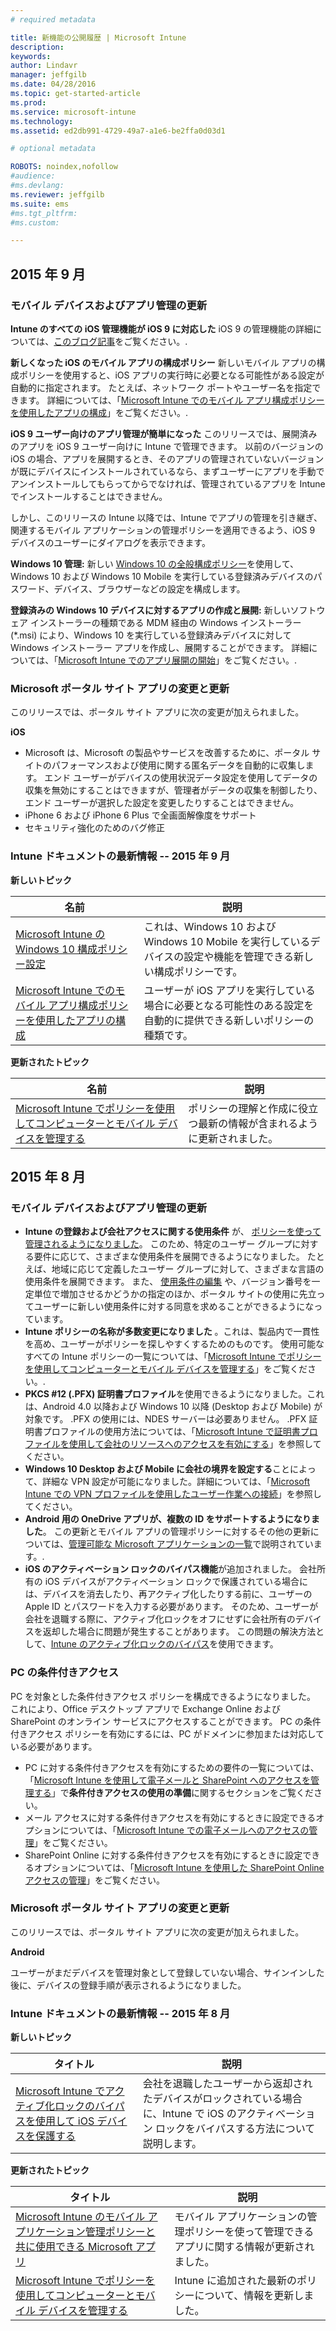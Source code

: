 ```yaml
---
# required metadata

title: 新機能の公開履歴 | Microsoft Intune
description:
keywords:
author: Lindavr
manager: jeffgilb
ms.date: 04/28/2016
ms.topic: get-started-article
ms.prod:
ms.service: microsoft-intune
ms.technology:
ms.assetid: ed2db991-4729-49a7-a1e6-be2ffa0d03d1

# optional metadata

ROBOTS: noindex,nofollow
#audience:
#ms.devlang:
ms.reviewer: jeffgilb
ms.suite: ems
#ms.tgt_pltfrm:
#ms.custom:

---
```



## 2015 年 9 月
### モバイル デバイスおよびアプリ管理の更新
**Intune のすべての iOS 管理機能が iOS 9 に対応した**
iOS 9 の管理機能の詳細については、[このブログ記事](http://blogs.technet.com/b/microsoftintune/archive/2015/09/09/day-zero-support-for-ios-9-with-intune.aspx)をご覧ください。.

**新しくなった iOS のモバイル アプリの構成ポリシー**
新しいモバイル アプリの構成ポリシーを使用すると、iOS アプリの実行時に必要となる可能性がある設定が自動的に指定されます。 たとえば、ネットワーク ポートやユーザー名を指定できます。 詳細については、「[Microsoft Intune でのモバイル アプリ構成ポリシーを使用したアプリの構成](https://technet.microsoft.com/library/mt481447.aspx)」をご覧ください。.

**iOS 9 ユーザー向けのアプリ管理が簡単になった**
 このリリースでは、展開済みのアプリを iOS 9 ユーザー向けに Intune で管理できます。 以前のバージョンの iOS の場合、アプリを展開するとき、そのアプリの管理されていないバージョンが既にデバイスにインストールされているなら、まずユーザーにアプリを手動でアンインストールしてもらってからでなければ、管理されているアプリを Intune でインストールすることはできません。

 しかし、このリリースの Intune 以降では、Intune でアプリの管理を引き継ぎ、関連するモバイル アプリケーションの管理ポリシーを適用できるよう、iOS 9 デバイスのユーザーにダイアログを表示できます。

 **Windows 10 管理:** 新しい [Windows 10 の全般構成ポリシー](https://technet.microsoft.com/library/mt404697.aspx)を使用して、Windows 10 および Windows 10 Mobile を実行している登録済みデバイスのパスワード、デバイス、ブラウザーなどの設定を構成します。

 **登録済みの Windows 10 デバイスに対するアプリの作成と展開:** 新しいソフトウェア インストーラーの種類である MDM 経由の Windows インストーラー (&#42;.msi) により、Windows 10 を実行している登録済みデバイスに対して Windows インストーラー アプリを作成し、展開することができます。 詳細については、「[Microsoft Intune でのアプリ展開の開始](https://technet.microsoft.com/library/dn646955.aspx)」をご覧ください。.

### Microsoft ポータル サイト アプリの変更と更新
このリリースでは、ポータル サイト アプリに次の変更が加えられました。

**iOS**
* Microsoft は、Microsoft の製品やサービスを改善するために、ポータル サイトのパフォーマンスおよび使用に関する匿名データを自動的に収集します。 エンド ユーザーがデバイスの使用状況データ設定を使用してデータの収集を無効にすることはできますが、管理者がデータの収集を制御したり、エンド ユーザーが選択した設定を変更したりすることはできません。
* iPhone 6 および iPhone 6 Plus で全画面解像度をサポート
* セキュリティ強化のためのバグ修正

### Intune ドキュメントの最新情報 -- 2015 年 9 月
**新しいトピック**

|名前|説明|
|----|--------|
|[Microsoft Intune の Windows 10 構成ポリシー設定](https://technet.microsoft.com/library/mt404697.aspx)|これは、Windows 10 および Windows 10 Mobile を実行しているデバイスの設定や機能を管理できる新しい構成ポリシーです。
| [Microsoft Intune でのモバイル アプリ構成ポリシーを使用したアプリの構成](https://technet.microsoft.com/library/mt481447.aspx)|ユーザーが iOS アプリを実行している場合に必要となる可能性のある設定を自動的に提供できる新しいポリシーの種類です。 |

**更新されたトピック**

|名前|説明|
|----|-------|
|[Microsoft Intune でポリシーを使用してコンピューターとモバイル デバイスを管理する](https://technet.microsoft.com/library/dn743712.aspx)|ポリシーの理解と作成に役立つ最新の情報が含まれるように更新されました。|

## 2015 年 8 月
### モバイル デバイスおよびアプリ管理の更新
* **Intune の登録および会社アクセスに関する使用条件** が、 [ポリシーを使って管理されるようになりました](https://technet.microsoft.com/library/mt405893.aspx)。 このため、特定のユーザー グループに対する要件に応じて、さまざまな使用条件を展開できるようになりました。 たとえば、地域に応じて定義したユーザー グループに対して、さまざまな言語の使用条件を展開できます。 また、 [使用条件の編集](https://technet.microsoft.com/library/mt405893.aspx#BKMK_TCVers) や、バージョン番号を一定単位で増加させるかどうかの指定のほか、ポータル サイトの使用に先立ってユーザーに新しい使用条件に対する同意を求めることができるようになっています。
* **Intune ポリシーの名称が多数変更になりました** 。これは、製品内で一貫性を高め、ユーザーがポリシーを探しやすくするためのものです。 使用可能なすべての Intune ポリシーの一覧については、「[Microsoft Intune でポリシーを使用してコンピューターとモバイル デバイスを管理する](https://technet.microsoft.com/library/dn743712.aspx)」をご覧ください。.
* **PKCS #12 (.PFX) 証明書プロファイル**を使用できるようになりました。これは、Android 4.0 以降および Windows 10 以降 (Desktop および Mobile) が対象です。 .PFX の使用には、NDES サーバーは必要ありません。 .PFX 証明書プロファイルの使用方法については、「[Microsoft Intune で証明書プロファイルを使用して会社のリソースへのアクセスを有効にする](http://technet.microsoft.com/library/dn818904.aspx)」を参照してください。
* **Windows 10 Desktop および Mobile に会社の境界を設定する**ことによって、詳細な VPN 設定が可能になりました。詳細については、「[Microsoft Intune での VPN プロファイルを使用したユーザー作業への接続](https://technet.microsoft.com/library/dn818905.aspx)」を参照してください。
* **Android 用の OneDrive アプリが、複数の ID をサポートするようになりました**。 この更新とモバイル アプリの管理ポリシーに対するその他の更新については、[管理可能な Microsoft アプリケーションの一覧](https://technet.microsoft.com/library/dn708489.aspx)で説明されています。.
* **iOS のアクティベーション ロックのバイパス機能**が追加されました。 会社所有の iOS デバイスがアクティべーション ロックで保護されている場合には、デバイスを消去したり、再アクティブ化したりする前に、ユーザーの Apple ID とパスワードを入力する必要があります。 そのため、ユーザーが会社を退職する際に、アクティブ化ロックをオフにせずに会社所有のデバイスを返却した場合に問題が発生することがあります。 この問題の解決方法として、[Intune のアクティブ化ロックのバイパス](https://technet.microsoft.com/library/mt414176.aspx)を使用できます。

### PC の条件付きアクセス
PC を対象とした条件付きアクセス ポリシーを構成できるようになりました。 これにより、Office デスクトップ アプリで Exchange Online および SharePoint のオンライン サービスにアクセスすることができます。
PC の条件付きアクセス ポリシーを有効にするには、PC がドメインに参加または対応している必要があります。
* PC に対する条件付きアクセスを有効にするための要件の一覧については、「[Microsoft Intune を使用して電子メールと SharePoint へのアクセスを管理する](http://technet.microsoft.com/library/dn818907)」で**条件付きアクセスの使用の準備**に関するセクションをご覧ください。
* メール アクセスに対する条件付きアクセスを有効にするときに設定できるオプションについては、「[Microsoft Intune での電子メールへのアクセスの管理](https://technet.microsoft.com/library/dn705841.aspx)」をご覧ください。
* SharePoint Online に対する条件付きアクセスを有効にするときに設定できるオプションについては、「[Microsoft Intune を使用した SharePoint Online アクセスの管理](https://technet.microsoft.com/library/dn705844.aspx)」をご覧ください。

### Microsoft ポータル サイト アプリの変更と更新
このリリースでは、ポータル サイト アプリに次の変更が加えられました。

**Android**

ユーザーがまだデバイスを管理対象として登録していない場合、サインインした後に、デバイスの登録手順が表示されるようになりました。

### Intune ドキュメントの最新情報 -- 2015 年 8 月
**新しいトピック**

|タイトル|説明|
|-----|-------|
|[Microsoft Intune でアクティブ化ロックのバイパスを使用して iOS デバイスを保護する](https://technet.microsoft.com/library/mt414176.aspx)|会社を退職したユーザーから返却されたデバイスがロックされている場合に、Intune で iOS のアクティべーション ロックをバイパスする方法について説明します。|

**更新されたトピック**

|タイトル|説明|
|-----|-------|
|[Microsoft Intune のモバイル アプリケーション管理ポリシーと共に使用できる Microsoft アプリ](https://technet.microsoft.com/library/dn708489.aspx)|モバイル アプリケーションの管理ポリシーを使って管理できるアプリに関する情報が更新されました。
|[Microsoft Intune でポリシーを使用してコンピューターとモバイル デバイスを管理する](http://technet.microsoft.com/library/dn743712.aspx)|Intune に追加された最新のポリシーについて、情報を更新しました。|
<!---
## July 2015
July updates for Intune are limited to behind-the-scenes enhancements that allow us to continue providing you with a high-quality service experience. New features are not included in this service update.

### Intune Onboarding benefit
Microsoft offers the Intune Onboarding benefit for eligible plans. The Onboarding benefit lets you work remotely with Microsoft specialists to get your Intune environment ready for use. For more information, see [Microsoft Intune Onboarding benefit description](https://technet.microsoft.com/library/mt228266.aspx)
### Changes and updates to Microsoft Company Portal apps
The following changes have been made to the company portal apps in this release.

**Android**

Microsoft automatically collects anonymous data about the performance and use of the company portal to improve Microsoft products and services. End users can turn off data collection by using the Usage Data setting on their device, but administrators have no control over the data collection and cannot change the end user’s selection for this setting.--->


<!--HONumber=May16_HO1-->


